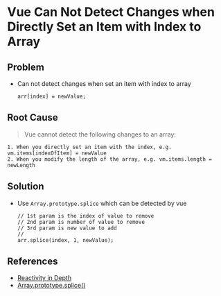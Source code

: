 # Vue Can Not Detect Changes when Directly Set an Item with Index to Array

## Problem
* Can not detect changes when set an item with index to array
  
  ```
  arr[index] = newValue;

  ```

## Root Cause
> Vue cannot detect the following changes to an array:

    1. When you directly set an item with the index, e.g. vm.items[indexOfItem] = newValue
    2. When you modify the length of the array, e.g. vm.items.length = newLength

## Solution
* Use `Array.prototype.splice` which can be detected by vue

  ```
  // 1st param is the index of value to remove
  // 2nd param is number of value to remove
  // 3rd param is new value to add
  // 
  arr.splice(index, 1, newValue);
  ```

## References
* [Reactivity in Depth](https://vuejs.org/v2/guide/reactivity.html#For-Arrays)
* [Array.prototype.splice()](https://developer.mozilla.org/en-US/docs/Web/JavaScript/Reference/Global_Objects/Array/splice)
